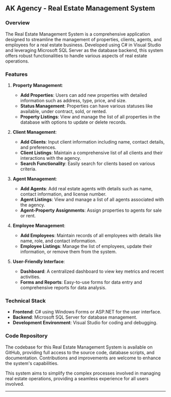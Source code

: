 ## AK Agency - Real Estate Management System

### Overview
The Real Estate Management System is a comprehensive application designed to streamline the management of properties, clients, agents, and employees for a real estate business. Developed using C# in Visual Studio and leveraging Microsoft SQL Server as the database backend, this system offers robust functionalities to handle various aspects of real estate operations.

### Features

1. **Property Management**:
    - **Add Properties**: Users can add new properties with detailed information such as address, type, price, and size.
    - **Status Management**: Properties can have various statuses like available, under contract, sold, or rented.
    - **Property Listings**: View and manage the list of all properties in the database with options to update or delete records.

2. **Client Management**:
    - **Add Clients**: Input client information including name, contact details, and preferences.
    - **Client Listings**: Maintain a comprehensive list of all clients and their interactions with the agency.
    - **Search Functionality**: Easily search for clients based on various criteria.

3. **Agent Management**:
    - **Add Agents**: Add real estate agents with details such as name, contact information, and license number.
    - **Agent Listings**: View and manage a list of all agents associated with the agency.
    - **Agent-Property Assignments**: Assign properties to agents for sale or rent.

4. **Employee Management**:
    - **Add Employees**: Maintain records of all employees with details like name, role, and contact information.
    - **Employee Listings**: Manage the list of employees, update their information, or remove them from the system.

5. **User-Friendly Interface**:
    - **Dashboard**: A centralized dashboard to view key metrics and recent activities.
    - **Forms and Reports**: Easy-to-use forms for data entry and comprehensive reports for data analysis.

### Technical Stack
- **Frontend**: C# using Windows Forms or ASP.NET for the user interface.
- **Backend**: Microsoft SQL Server for database management.
- **Development Environment**: Visual Studio for coding and debugging.

### Code Repository
The codebase for this Real Estate Management System is available on GitHub, providing full access to the source code, database scripts, and documentation. Contributions and improvements are welcome to enhance the system's capabilities.


This system aims to simplify the complex processes involved in managing real estate operations, providing a seamless experience for all users involved.

---

